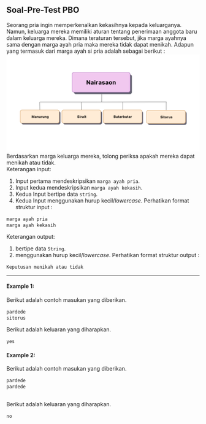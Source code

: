 ## Soal-Pre-Test PBO

Seorang pria ingin memperkenalkan kekasihnya kepada keluarganya. Namun, keluarga mereka memiliki aturan tentang penerimaan anggota baru dalam keluarga mereka. Dimana teraturan tersebut, jika marga ayahnya sama dengan marga ayah pria maka mereka tidak dapat menikah. Adapun yang termasuk dari marga ayah si pria adalah sebagai berikut :
![Img_PBO_1.png.png](Img_PBO_1.png.png)
Berdasarkan marga keluarga mereka, tolong periksa apakah mereka dapat menikah atau tidak.
<br>
Keterangan input:

1. Input pertama mendeskripsikan `marga ayah pria`.
2. Input kedua mendeskripsikan `marga ayah kekasih`.
3. Kedua Input bertipe data `string`.
4. Kedua Input menggunakan hurup kecil/_lowercase_.
   Perhatikan format struktur input :

```
marga ayah pria
marga ayah kekasih

```

Keterangan output:

1. bertipe data `String`.
1. menggunakan hurup kecil/_lowercase_.
   Perhatikan format struktur output :

```
Keputusan menikah atau tidak

```

<hr>

#### Example 1:

Berikut adalah contoh masukan yang diberikan.

```
pardede
sitorus

```

Berikut adalah keluaran yang diharapkan.

```
yes

```

#### Example 2:

Berikut adalah contoh masukan yang diberikan.

```
pardede
pardede


```

Berikut adalah keluaran yang diharapkan.

```
no

```
